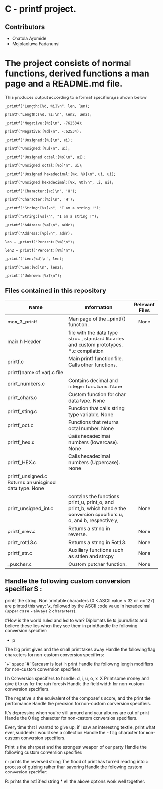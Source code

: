 # C - printf project.
## Contributors ##
* Onatola Ayomide
* Mojolaoluwa Fadahunsi

# The project consists of normal functions, derived functions a man page and a README.md file.

This produces output according to a format specifiers,as shown below.

~~~
_printf("Length:[%d, %i]\n", len, len);

printf("Length:[%d, %i]\n", len2, len2);

_printf("Negative:[%d]\n", -762534);

printf("Negative:[%d]\n", -762534);

_printf("Unsigned:[%u]\n", ui);

printf("Unsigned:[%u]\n", ui);

_printf("Unsigned octal:[%o]\n", ui);

printf("Unsigned octal:[%o]\n", ui);

_printf("Unsigned hexadecimal:[%x, %X]\n", ui, ui);

printf("Unsigned hexadecimal:[%x, %X]\n", ui, ui);

_printf("Character:[%c]\n", 'H');

printf("Character:[%c]\n", 'H');

_printf("String:[%s]\n", "I am a string !");

printf("String:[%s]\n", "I am a string !");

_printf("Address:[%p]\n", addr);

printf("Address:[%p]\n", addr);

len = _printf("Percent:[%%]\n");

len2 = printf("Percent:[%%]\n");

_printf("Len:[%d]\n", len);

printf("Len:[%d]\n", len2);

_printf("Unknown:[%r]\n");

~~~

## Files contained in this repository ##

| Name | Information | Relevant Files
| ----------- | ---------- |:-----------:|
| man_3_printf | Man page of the _printf() function. | None
| main.h Header | file with the data type struct, standard libraries and custom prototypes. *.c compilation
| printf.c | Main printf function file. Calls other functions.
| printf(name of var).c file
| print_numbers.c | Contains decimal and integer functions. None
| print_chars.c | Custom function for char data type. None
| printf_sting.c | Function that calls string type variable. None
| printf_oct.c | Functions that returns octal number. None
| printf_hex.c | Calls hexadecimal numbers (lowercase). None
| printf_HEX.c | Calls hexadecimal numbers (Uppercase). None
| printf_unsigned.c Returns an unisgined data type. None
| print_unsigned_int.c | contains the functions print_u, print_o, and print_b, which handle the conversion specifiers u, o, and b, respectively, | None
| printf_srev.c | Returns a string in reverse. | None
| print_rot13.c | Returns a string in Rot13. | None
| printf_str.c | Auxiliary functions such as strlen and strcpy. | None
| _putchar.c | Custom putchar function. | None

## Handle the following custom conversion specifier S :
prints the string. Non printable characters (0 < ASCII value < 32 or >= 127) are printed this way: \x, followed by the ASCII code value in hexadecimal (upper case - always 2 characters).

#How is the world ruled and led to war?
Diplomats lie to journalists and believe these lies when they see them in printHandle the following conversion specifier:
* p

The big print gives and the small print takes away Handle the following flag characters for non-custom conversion specifiers:

´+´ space ´#´ Sarcasm is lost in print Handle the following length modifiers for non-custom conversion specifiers:

l h Conversion specifiers to handle: d, i, u, o, x, X Print some money and give it to us for the rain forests Handle the field width for non-custom conversion specifiers.

The negative is the equivalent of the composer's score, and the print the performance Handle the precision for non-custom conversion specifiers.

It's depressing when you're still around and your albums are out of print Handle the 0 flag character for non-custom conversion specifiers.

Every time that I wanted to give up, if I saw an interesting textile, print what ever, suddenly I would see a collection Handle the - flag character for non-custom conversion specifiers.

Print is the sharpest and the strongest weapon of our party Handle the following custom conversion specifier:

r : prints the reversed string The flood of print has turned reading into a process of gulping rather than savoring Handle the following custom conversion specifier:

R: prints the rot13'ed string * All the above options work well together.